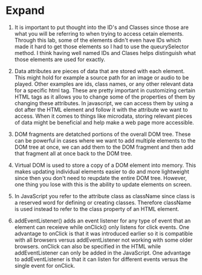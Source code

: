# Expand

1. It is important to put thought into the ID's and Classes since those are what you will be referring to when trying to access cetain elements. Through this lab, some of the elements didn't even have IDs which made it hard to get those elements so I had to use the queurySelector method. I think having well named IDs and Clases helps distinguish what those elements are used for exactly.

2. Data attributes are pieces of data that are stored with each element. This might hold for example a source path for an image or audio to be played. Other examples are ids, class names, or any other relevant data for a specific html tag. These are pretty important in customizing certain HTML tags as it allows you to change some of the properties of them by changing these attributes. In javascript, we can access them by using a dot after the HTML element and follow it with the attribute we want to access. When it comes to things like microdata, storing relevant pieces of data might be beneficial and help make a web page more accessible. 

3. DOM fragments are detatched portions of the overall DOM tree. These can be powerful in cases where we want to add multiple elements to the DOM tree at once, we can add them to the DOM fragment and then add that fragment all at once back to the DOM tree.

4. Virtual DOM is used to store a copy of a DOM element into memory. This makes updating individual elements easier to do and more lightweight since then you don't need to reupdate the entire DOM tree. However, one thing you lose with this is the ability to update elements on screen.

5. In JavaScript you refer to the attribute class as className since class is a reserved word for defining or creating classes. Therefore className is used instead to refer to the class property of an HTML element.

6. addEventListener() adds an event listener for any type of event that an element can receieve while onClick() only listens for click events. One advantage to onClick is that it was introduced earlier so it is compatible with all browsers versus addEventListener not working with some older browsers. onClick can also be specified in the HTML while addEventListener can only be added in the JavaScript. One advantage to addEventListener is that it can listen for different events versus the single event for onClick.